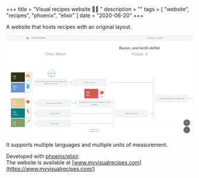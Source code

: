 +++
title = "Visual recipes website :man_cook: "
description = ""
tags = [
    "website",
    "recipes",
    "phoenix",
    "elixir"
]
date = "2020-06-20"
+++

A website that hosts recipes with an original layout.

[![Screenshot](/my_visual_recipes_website/visual-recipes-website.png)](https://www.myvisualrecipes.com/)

It supports multiple languages and multiple units of measurement.

Developed with [phoenix/elixir](https://www.phoenixframework.org/).  
The website is available at [www.myvisualrecipes.com](https://www.myvisualrecipes.com/)